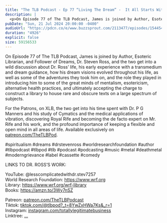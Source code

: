 ```yaml
---
title: "The TLB Podcast - Ep 77 “Living The Dream” -  It All Starts With A Dream with Dr. Steven Ross"
description: |
  <p>On Episode 77 of The TLB Podcast, James is joined by Author, Esoteric Librarian, and Follower of Dreams, Dr. Steven Ross, and the two get into a wild discussion about Dr. Ross’ life, his early experience with a transmedium and dream guidance, how his dream visions evolved throughout his life, as well as some of the adventures they took him on, and the role they played in introducing him to some of the great minds of mentalism, esotericism, alternative health practices, and ultimately accepting the charge to construct a library to house rare and obscure texts on a large spectrum of subjects.</p><p>For the Patrons, on XLB, the two get into his time spent with Dr. P G Manners and his study of Cymatics and the medical applications of vibration, discovering Royal Rife and becoming the de facto expert on Mr. Rife and his work, and the profound importance of keeping a flexible and open mind in all areas of life. Available exclusively on <a href='http://patreon.com/TheTLBPod'>patreon.com/TheTLBPod</a>.</p><p>#spiritualism #dreams #drstevenross #worldresearchfoundation #author #tlbpodcast #tlbpod #tlb #podcast #podcasting #music #metal #deathmetal #moderngrievance #label #cassette #comedy </p><p>LINKS TO DR. ROSS’S WORK:</p><p>YouTube: @lesscomplicatedwithdr.stev7257<br/>World Research Foundation: <a href='https://www.wrf.org'>https://www.wrf.org</a><br/>Library: <a href='https://www.wrf.org/wrf-library'>https://www.wrf.org/wrf-library</a><br/>Books: <a href='https://amzn.to/3Wy7nSZ'>https://amzn.to/3Wy7nSZ</a></p><p>Patreon: <a href='https://www.youtube.com/redirect?event=channel_description&amp;redir_token=QUFFLUhqbHJwOWd4SjlUSkRCaG9HTnBLUWtMaUVjRWd5Z3xBQ3Jtc0tuRGV5Nl9WT0l1eTZsdjhOQUVJTmR6RzJMWDhJeFhSOElCNTNQdTBwVk9Gd0N6RE5FMWNCNmZ4TXRhNHZhS0hzdEltdEppNUlpUTFCN1lSeGZQVFNwS2dlSkUxb2p6Ui1iTTVGYmY3NVZVY0hJNWFaNA&amp;q=https%3A%2F%2Fwww.patreon.com%2FTheTLBPodcast'>patreon.com/TheTLBPodcast</a><br/>Tiktok: <a href='https://www.youtube.com/redirect?event=channel_description&amp;redir_token=QUFFLUhqa3hqQTB0SGVhSl94YjdxZnhjMEN1eWk3OXYtd3xBQ3Jtc0ttZFFJYjAxMHlXeDFsWm54Mlk3S240d2VWUGwxWjQzSmdmM3VkX2g4aHk2eTYzX1VUN1FtcjFueW9hcXEtV3FLdTZRQzNwQUt6anBGbzFLMXVhc0s4LUp2WndRV1NnY3I4dEd4WkxpZ0ZfMHBwYkJYSQ&amp;q=https%3A%2F%2Fwww.tiktok.com%2F%40tlbpod%3F_t%3D8YwZxHWa7Ks%26_r%3D1'>tiktok.com/@tlbpod?_t=8YwZxHWa7Ks&amp;_r=1</a><br/>Instagram: <a href='https://www.youtube.com/redirect?event=channel_description&amp;redir_token=QUFFLUhqbm9fRUxibWVsdmNmazlnc3YtREhhb0xfSHZTd3xBQ3Jtc0ttVGVJX3VEeld4Y255MHc5d3d1S3pVc2RGbUVIQWZGX2lXR3FBSWl0dTZfbW54WUdnUUdtanBMcEowUzA3MmNUekdBWXIzNU9VVDhZbEctbzlMOEFqbnBFQS0wRHM3bGJyUE9Hczg4ZjFUVFpLZ3g5bw&amp;q=https%3A%2F%2Fwww.instagram.com%2Ftotallylegitimatebusiness%2F'>instagram.com/totallylegitimatebusiness</a><br/>Linktree: <a href='https://www.youtube.com/redirect?event=channel_description&amp;redir_token=QUFFLUhqbU5BOGhSR2I4SlVYTGJCSldXMnhpa0pNWWJuQXxBQ3Jtc0trSS1FaDl1ZHBQVVlndjI0eFVWcTlrUFNmRS1Ka1hNRkVZQnk1WWZNSlpHLVhRNWRIYVlCRmZaa2xEbmFPTlJMaHFSblZuTTItMkxEY0phSzJaMzk5YkhGb1JJVUtnZlBXQk14VlN1Ri1nbkRJQUVNbw&amp;q=linktr.ee%2Ftotallylegitimatebusiness'>...</a></p>
pubDate: "Sun, 21 Jul 2024 20:00:00 -0400"
audioUrl: "https://pdcn.co/e/www.buzzsprout.com/2113477/episodes/15445461-the-tlb-podcast-ep-77-living-the-dream-it-all-starts-with-a-dream-with-dr-steven-ross.mp3"
duration: "4926"
explicit: false
size: 59156533
---
```


<p>On Episode 77 of The TLB Podcast, James is joined by Author, Esoteric Librarian, and Follower of Dreams, Dr. Steven Ross, and the two get into a wild discussion about Dr. Ross’ life, his early experience with a transmedium and dream guidance, how his dream visions evolved throughout his life, as well as some of the adventures they took him on, and the role they played in introducing him to some of the great minds of mentalism, esotericism, alternative health practices, and ultimately accepting the charge to construct a library to house rare and obscure texts on a large spectrum of subjects.</p><p>For the Patrons, on XLB, the two get into his time spent with Dr. P G Manners and his study of Cymatics and the medical applications of vibration, discovering Royal Rife and becoming the de facto expert on Mr. Rife and his work, and the profound importance of keeping a flexible and open mind in all areas of life. Available exclusively on <a href='http://patreon.com/TheTLBPod'>patreon.com/TheTLBPod</a>.</p><p>#spiritualism #dreams #drstevenross #worldresearchfoundation #author #tlbpodcast #tlbpod #tlb #podcast #podcasting #music #metal #deathmetal #moderngrievance #label #cassette #comedy </p><p>LINKS TO DR. ROSS’S WORK:</p><p>YouTube: @lesscomplicatedwithdr.stev7257<br/>World Research Foundation: <a href='https://www.wrf.org'>https://www.wrf.org</a><br/>Library: <a href='https://www.wrf.org/wrf-library'>https://www.wrf.org/wrf-library</a><br/>Books: <a href='https://amzn.to/3Wy7nSZ'>https://amzn.to/3Wy7nSZ</a></p><p>Patreon: <a href='https://www.youtube.com/redirect?event=channel_description&amp;redir_token=QUFFLUhqbHJwOWd4SjlUSkRCaG9HTnBLUWtMaUVjRWd5Z3xBQ3Jtc0tuRGV5Nl9WT0l1eTZsdjhOQUVJTmR6RzJMWDhJeFhSOElCNTNQdTBwVk9Gd0N6RE5FMWNCNmZ4TXRhNHZhS0hzdEltdEppNUlpUTFCN1lSeGZQVFNwS2dlSkUxb2p6Ui1iTTVGYmY3NVZVY0hJNWFaNA&amp;q=https%3A%2F%2Fwww.patreon.com%2FTheTLBPodcast'>patreon.com/TheTLBPodcast</a><br/>Tiktok: <a href='https://www.youtube.com/redirect?event=channel_description&amp;redir_token=QUFFLUhqa3hqQTB0SGVhSl94YjdxZnhjMEN1eWk3OXYtd3xBQ3Jtc0ttZFFJYjAxMHlXeDFsWm54Mlk3S240d2VWUGwxWjQzSmdmM3VkX2g4aHk2eTYzX1VUN1FtcjFueW9hcXEtV3FLdTZRQzNwQUt6anBGbzFLMXVhc0s4LUp2WndRV1NnY3I4dEd4WkxpZ0ZfMHBwYkJYSQ&amp;q=https%3A%2F%2Fwww.tiktok.com%2F%40tlbpod%3F_t%3D8YwZxHWa7Ks%26_r%3D1'>tiktok.com/@tlbpod?_t=8YwZxHWa7Ks&amp;_r=1</a><br/>Instagram: <a href='https://www.youtube.com/redirect?event=channel_description&amp;redir_token=QUFFLUhqbm9fRUxibWVsdmNmazlnc3YtREhhb0xfSHZTd3xBQ3Jtc0ttVGVJX3VEeld4Y255MHc5d3d1S3pVc2RGbUVIQWZGX2lXR3FBSWl0dTZfbW54WUdnUUdtanBMcEowUzA3MmNUekdBWXIzNU9VVDhZbEctbzlMOEFqbnBFQS0wRHM3bGJyUE9Hczg4ZjFUVFpLZ3g5bw&amp;q=https%3A%2F%2Fwww.instagram.com%2Ftotallylegitimatebusiness%2F'>instagram.com/totallylegitimatebusiness</a><br/>Linktree: <a href='https://www.youtube.com/redirect?event=channel_description&amp;redir_token=QUFFLUhqbU5BOGhSR2I4SlVYTGJCSldXMnhpa0pNWWJuQXxBQ3Jtc0trSS1FaDl1ZHBQVVlndjI0eFVWcTlrUFNmRS1Ka1hNRkVZQnk1WWZNSlpHLVhRNWRIYVlCRmZaa2xEbmFPTlJMaHFSblZuTTItMkxEY0phSzJaMzk5YkhGb1JJVUtnZlBXQk14VlN1Ri1nbkRJQUVNbw&amp;q=linktr.ee%2Ftotallylegitimatebusiness'>...</a></p>
